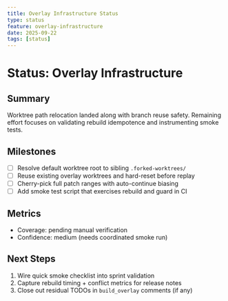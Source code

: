 ```yaml
---
title: Overlay Infrastructure Status
type: status
feature: overlay-infrastructure
date: 2025-09-22
tags: [status]
---
```


# Status: Overlay Infrastructure

## Summary
Worktree path relocation landed along with branch reuse safety. Remaining effort focuses on validating rebuild idempotence and instrumenting smoke tests.

## Milestones
- [ ] Resolve default worktree root to sibling `.forked-worktrees/`
- [ ] Reuse existing overlay worktrees and hard-reset before replay
- [ ] Cherry-pick full patch ranges with auto-continue biasing
- [ ] Add smoke test script that exercises rebuild and guard in CI

## Metrics
- Coverage: pending manual verification
- Confidence: medium (needs coordinated smoke run)

## Next Steps
1. Wire quick smoke checklist into sprint validation
2. Capture rebuild timing + conflict metrics for release notes
3. Close out residual TODOs in `build_overlay` comments (if any)
